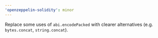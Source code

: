 ```yaml
---
'openzeppelin-solidity': minor
---
```


Replace some uses of `abi.encodePacked` with clearer alternatives (e.g. `bytes.concat`, `string.concat`).
